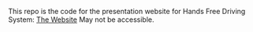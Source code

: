 This repo is the code for the presentation website for Hands Free Driving System: [The Website](https://cse.msu.edu/~pallipad/HFDSWebsite/index.html)
May not be accessible.
